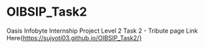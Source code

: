 # OIBSIP_Task2
Oasis Infobyte Internship Project Level 2 Task 2 - Tribute page
Link Here{https://sujyoti03.github.io/OIBSIP_Task2/}
